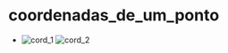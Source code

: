 # coordenadas_de_um_ponto

- ![cord_1](https://user-images.githubusercontent.com/82780957/188335335-c263a026-a220-4bac-8593-7ab2ad7bb983.png)  ![cord_2](https://user-images.githubusercontent.com/82780957/188335345-d8a20540-538f-494b-830b-08e7c70b1d8e.png)
